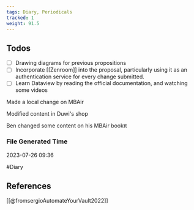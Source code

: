 ```yaml
---
tags: Diary, Periodicals
tracked: 1
weight: 91.5
---
```


## Todos
- [ ] Drawing diagrams for previous propositions
- [ ] Incorporate [[Zenroom]] into the proposal, particularly using it as an authentication service for every change submitted.
- [ ] Learn Dataview by reading the official documentation, and watching some videos

Made a local change on MBAir

Modified content in Duwi's shop

Ben changed some content on his MBAir bookπ

### File Generated Time
2023-07-26 09:36

#Diary 

## References

[[@fromsergioAutomateYourVault2022]]

